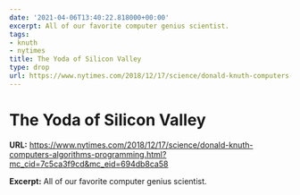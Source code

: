 ```yaml
---
date: '2021-04-06T13:40:22.818000+00:00'
excerpt: All of our favorite computer genius scientist.
tags:
- knuth
- nytimes
title: The Yoda of Silicon Valley
type: drop
url: https://www.nytimes.com/2018/12/17/science/donald-knuth-computers-algorithms-programming.html?mc_cid=7c5ca3f9cd&mc_eid=694db8ca58
---
```


# The Yoda of Silicon Valley

**URL:** https://www.nytimes.com/2018/12/17/science/donald-knuth-computers-algorithms-programming.html?mc_cid=7c5ca3f9cd&mc_eid=694db8ca58

**Excerpt:** All of our favorite computer genius scientist.
